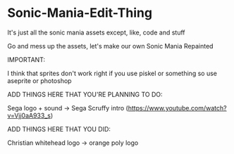 # Sonic-Mania-Edit-Thing
It's just all the sonic mania assets except, like, code and stuff

Go and mess up the assets, let's make our own Sonic Mania Repainted

IMPORTANT:

I think that sprites don't work right if you use piskel or something so use aseprite or photoshop

ADD THINGS HERE THAT YOU'RE PLANNING TO DO:

Sega logo + sound -> Sega Scruffy intro (https://www.youtube.com/watch?v=Vjj0aA933_s)

ADD THINGS HERE THAT YOU DID:

Christian whitehead logo -> orange poly logo
